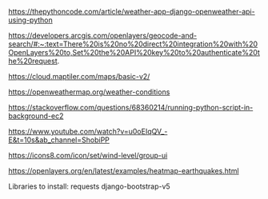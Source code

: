 https://thepythoncode.com/article/weather-app-django-openweather-api-using-python

https://developers.arcgis.com/openlayers/geocode-and-search/#:~:text=There%20is%20no%20direct%20integration%20with%20OpenLayers%20to,Set%20the%20API%20key%20to%20authenticate%20the%20request.

https://cloud.maptiler.com/maps/basic-v2/

https://openweathermap.org/weather-conditions

https://stackoverflow.com/questions/68360214/running-python-script-in-background-ec2

https://www.youtube.com/watch?v=u0oEIqQV_-E&t=10s&ab_channel=ShobiPP

https://icons8.com/icon/set/wind-level/group-ui

https://openlayers.org/en/latest/examples/heatmap-earthquakes.html

Libraries to install:
requests
django-bootstrap-v5